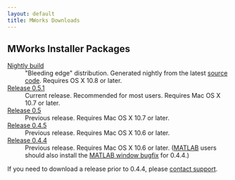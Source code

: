 ```yaml
---
layout: default
title: MWorks Downloads
---
```


## MWorks Installer Packages ##

<dl>
  <dt><a href="http://dicarlo-mwdev.mit.edu/mw/MWorks-NIGHTLY.dmg">Nightly build</a></dt>
  <dd>
    "Bleeding edge" distribution.  Generated nightly from the latest
    <a href="https://github.com/mworks/mw_suite">source code</a>.  Requires OS X 10.8 or later.
  </dd>

  <dt><a href="https://s3.amazonaws.com/mworks-downloads/release/MWorks-0.5.1.dmg">Release 0.5.1</a></dt>
  <dd>
    Current release.  Recommended for most users.  Requires Mac OS X 10.7 or later.
  </dd>

  <dt><a href="https://s3.amazonaws.com/mworks-downloads/release/MWorks-0.5.dmg">Release 0.5</a></dt>
  <dd>
    Previous release.  Requires Mac OS X 10.7 or later.
  </dd>

  <dt><a href="https://s3.amazonaws.com/mworks-downloads/release/MWorks-0.4.5.dmg">Release 0.4.5</a></dt>
  <dd>
    Previous release.  Requires Mac OS X 10.6 or later.
  </dd>

  <dt><a href="https://s3.amazonaws.com/mworks-downloads/release/MWorks-0.4.4.dmg">Release 0.4.4</a></dt>
  <dd>
    Previous release.  Requires Mac OS X 10.6 or later.
    (<a href="http://www.mathworks.com/products/matlab/">MATLAB</a> users should also install the
    <a href="https://s3.amazonaws.com/mworks-downloads/release/MWorksMATLABWindow-0.4.4-bugfix2.zip">MATLAB window bugfix</a>
    for 0.4.4.)
  </dd>
</dl>

If you need to download a release prior to 0.4.4, please [contact support](http://help.mworks-project.org/discussion/new).
